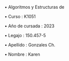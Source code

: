 • Algoritmos y Estructuras de 

• Curso : K1051

• Año de cursada : 2023

• Legajo : 150.457-5

• Apellido : Gonzales Ch.

• Nombre : Karen
